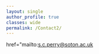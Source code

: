 ```yaml
---
layout: single
author_profile: true
classes: wide
permalink: /Contact2/
---
```

href="mailto:s.c.perry@soton.ac.uk